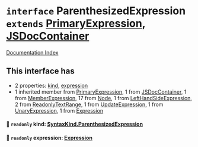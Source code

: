 # `interface` ParenthesizedExpression `extends` [PrimaryExpression](../interface.PrimaryExpression/README.md), [JSDocContainer](../interface.JSDocContainer/README.md)

[Documentation Index](../README.md)

## This interface has

- 2 properties:
[kind](#-readonly-kind-syntaxkindparenthesizedexpression),
[expression](#-readonly-expression-expression)
- 1 inherited member from [PrimaryExpression](../interface.PrimaryExpression/README.md), 1 from [JSDocContainer](../interface.JSDocContainer/README.md), 1 from [MemberExpression](../interface.MemberExpression/README.md), 17 from [Node](../interface.Node/README.md), 1 from [LeftHandSideExpression](../interface.LeftHandSideExpression/README.md), 2 from [ReadonlyTextRange](../interface.ReadonlyTextRange/README.md), 1 from [UpdateExpression](../interface.UpdateExpression/README.md), 1 from [UnaryExpression](../interface.UnaryExpression/README.md), 1 from [Expression](../interface.Expression/README.md)


#### 📄 `readonly` kind: [SyntaxKind.ParenthesizedExpression](../enum.SyntaxKind/README.md#parenthesizedexpression--217)



#### 📄 `readonly` expression: [Expression](../interface.Expression/README.md)



